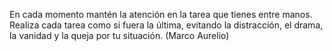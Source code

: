 En cada momento mantén la atención en la tarea que tienes entre manos. Realiza cada tarea como si fuera la última, evitando la distracción, el drama, la vanidad y la queja por tu situación. (Marco Aurelio)
